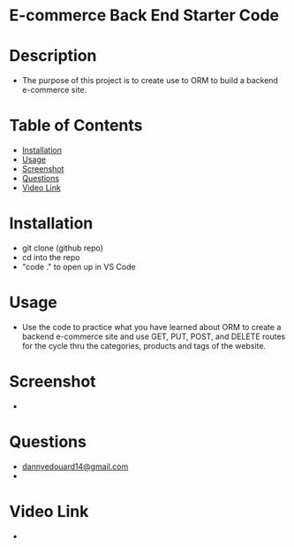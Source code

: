 # E-commerce Back End Starter Code

 # Description
 - The purpose of this project is to create use to ORM to build a backend e-commerce site.

# Table of Contents 
- [Installation](#installation)
- [Usage](#usage)
- [Screenshot](#screenshot)
- [Questions](#questions)
- [Video Link](#video-link)


# Installation
 - git clone (github repo)
 - cd into the repo
 - "code ." to open up in VS Code
 

# Usage
 - Use the code to practice what you have learned about ORM to create a backend e-commerce site and use GET, PUT, POST, and DELETE routes for the cycle thru the categories, products and tags of the website.
 

 # Screenshot
 -


# Questions
- dannyedouard14@gmail.com
- 

# Video Link
-